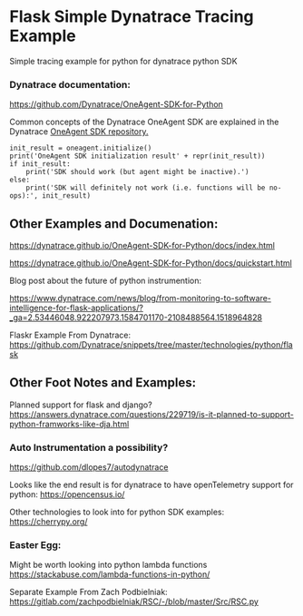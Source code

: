 # Flask Simple Dynatrace Tracing Example

Simple tracing example for python for dynatrace python SDK


### Dynatrace documentation: 
https://github.com/Dynatrace/OneAgent-SDK-for-Python

Common concepts of the Dynatrace OneAgent SDK are explained in the Dynatrace [OneAgent SDK repository.](https://github.com/Dynatrace/OneAgent-SDK#apiconcepts)



````buildoutcfg
init_result = oneagent.initialize()
print('OneAgent SDK initialization result' + repr(init_result))
if init_result:
    print('SDK should work (but agent might be inactive).')
else:
    print('SDK will definitely not work (i.e. functions will be no-ops):', init_result)
````
## Other Examples and Documenation: 
https://dynatrace.github.io/OneAgent-SDK-for-Python/docs/index.html

https://dynatrace.github.io/OneAgent-SDK-for-Python/docs/quickstart.html

Blog post about the future of python instrumention: 

https://www.dynatrace.com/news/blog/from-monitoring-to-software-intelligence-for-flask-applications/?_ga=2.53446048.922207973.1584701170-2108488564.1518964828

Flaskr Example From Dynatrace: https://github.com/Dynatrace/snippets/tree/master/technologies/python/flask

## Other Foot Notes and Examples: 
Planned support for flask and django?
https://answers.dynatrace.com/questions/229719/is-it-planned-to-support-python-framworks-like-dja.html
### Auto Instrumentation a possibility?
https://github.com/dlopes7/autodynatrace

Looks like the end result is for dynatrace to have openTelemetry support for python: https://opencensus.io/

Other technologies to look into for python SDK examples: https://cherrypy.org/

### Easter Egg: 
Might be worth looking into python lambda functions
https://stackabuse.com/lambda-functions-in-python/


Separate Example From Zach Podbielniak: https://gitlab.com/zachpodbielniak/RSC/-/blob/master/Src/RSC.py
